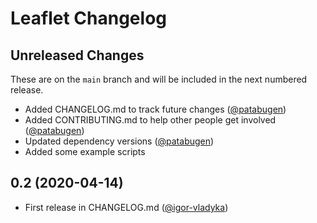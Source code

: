 Leaflet Changelog
=================

## Unreleased Changes

These are on the `main` branch and will be included in the next numbered release.

- Added CHANGELOG.md to track future changes ([@patabugen](https://github.com/patabugen))
- Added CONTRIBUTING.md to help other people get involved ([@patabugen](https://github.com/patabugen))
- Updated dependency versions ([@patabugen](https://github.com/patabugen))
- Added some example scripts


## 0.2 (2020-04-14)
 - First release in CHANGELOG.md ([@igor-vladyka](https://github.com/igor-vladyka))